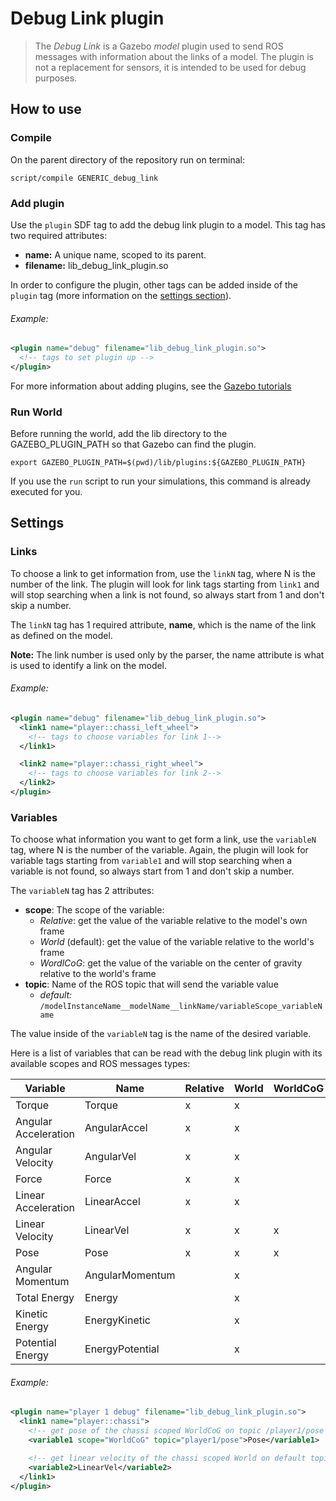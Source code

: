 # Debug Link plugin
> The *Debug Link* is a Gazebo *model* plugin used to send ROS messages with information about the links of a model. The plugin is not a replacement for sensors, it is intended to be used for debug purposes.

## How to use
### Compile
On the parent directory of the repository run on terminal:

```
script/compile GENERIC_debug_link
```

### Add plugin
Use the `plugin` SDF tag to add the debug link plugin to a model.
This tag has two required attributes:
* **name:** A unique name, scoped to its parent.
* **filename:** lib_debug_link_plugin.so

In order to configure the plugin, other tags can be added inside of the `plugin` tag (more information on the [settings section](#settings)).

###### Example:

```xml
<plugin name="debug" filename="lib_debug_link_plugin.so">
  <!-- tags to set plugin up -->
</plugin>
```

For more information about adding plugins, see the [Gazebo tutorials](http://gazebosim.org/tutorials?tut=plugins_model&cat=running_the_plugin#RunningthePlugin.)

### Run World
Before running the world, add the lib directory to the GAZEBO_PLUGIN_PATH so that Gazebo can find the plugin.

```
export GAZEBO_PLUGIN_PATH=$(pwd)/lib/plugins:${GAZEBO_PLUGIN_PATH}
```

If you use the `run` script to run your simulations, this command is already executed for you.

## Settings

### Links
To choose a link to get information from, use the `linkN` tag, where N is the number of the link.
The plugin will look for link tags starting from `link1` and will stop searching when a link is not found, so always start from 1 and don't skip a number.

The `linkN` tag has 1 required attribute, **name**, which is the name of the link as defined on the model.

**Note:** The link number is used only by the parser, the name attribute is what is used to identify a link on the model.

###### Example:
```xml
<plugin name="debug" filename="lib_debug_link_plugin.so">
  <link1 name="player::chassi_left_wheel">
    <!-- tags to choose variables for link 1-->
  </link1>

  <link2 name="player::chassi_right_wheel">
    <!-- tags to choose variables for link 2-->
  </link2>
</plugin>
```

### Variables
To choose what information you want to get form a link, use the `variableN` tag, where N is the number of the variable. Again, the plugin will look for variable tags starting from `variable1` and will stop searching when a variable is not found, so always start from 1 and don't skip a number.

The `variableN` tag has 2 attributes:
* **scope**: The scope of the variable:
  * *Relative*: get the value of the variable relative to the model's own frame
  * *World* (default): get the value of the variable relative to the world's frame
  * *WordlCoG*: get the value of the variable on the center of gravity relative to the world's frame
* **topic**: Name of the ROS topic that will send the variable value
  * *default:* `/modelInstanceName__modelName__linkName/variableScope_variableName`

The value inside of the `variableN` tag is the name of the desired variable.

Here is a list of variables that can be read with the debug link plugin with its available scopes and ROS messages types:

Variable | Name | Relative | World | WorldCoG | Message Type
---| --- | --- | --- | --- | ---
Torque | Torque | x | x | |  geometry_msgs::Vector3
Angular Acceleration |  AngularAccel | x | x | | geometry_msgs::Vector3
Angular Velocity | AngularVel | x | x | |  geometry_msgs::Vector3
Force | Force | x | x | |  geometry_msgs::Vector3
Linear Acceleration | LinearAccel | x | x | | geometry_msgs::Vector3
Linear Velocity | LinearVel | x | x | x |  geometry_msgs::Vector3
Pose | Pose | x | x | x |  geometry_msgs::Pose
Angular Momentum | AngularMomentum | | x | |  geometry_msgs::Vector3
Total Energy | Energy | | x | |  std_msgs::Float64
Kinetic Energy | EnergyKinetic | | x | |  std_msgs::Float64
Potential Energy | EnergyPotential  | | x | |  std_msgs::Float64

###### Example:
```xml
<plugin name="player 1 debug" filename="lib_debug_link_plugin.so">
  <link1 name="player::chassi">
    <!-- get pose of the chassi scoped WorldCoG on topic /player1/pose -->
    <variable1 scope="WorldCoG" topic="player1/pose">Pose</variable1>

    <!-- get linear velocity of the chassi scoped World on default topic -->
    <variable2>LinearVel</variable2>
  </link1>
</plugin>
```
